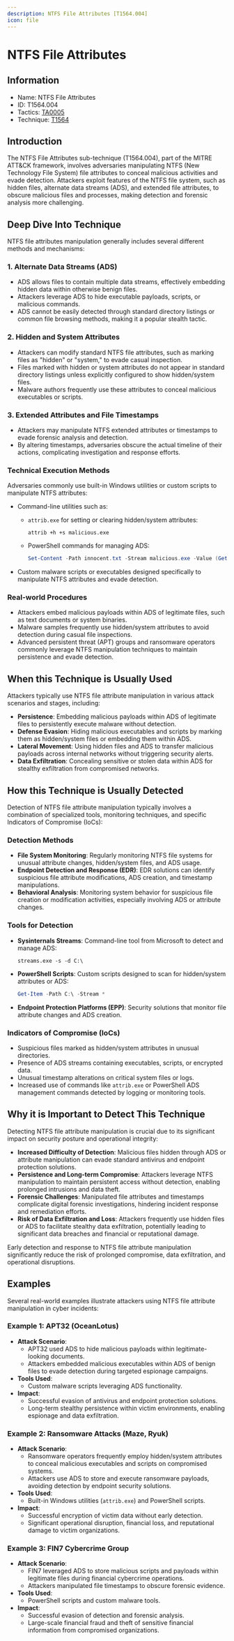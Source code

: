 ```yaml
---
description: NTFS File Attributes [T1564.004]
icon: file
---
```


# NTFS File Attributes

## Information

* Name: NTFS File Attributes
* ID: T1564.004
* Tactics: [TA0005](../)
* Technique: [T1564](./)

## Introduction

The NTFS File Attributes sub-technique (T1564.004), part of the MITRE ATT\&CK framework, involves adversaries manipulating NTFS (New Technology File System) file attributes to conceal malicious activities and evade detection. Attackers exploit features of the NTFS file system, such as hidden files, alternate data streams (ADS), and extended file attributes, to obscure malicious files and processes, making detection and forensic analysis more challenging.

## Deep Dive Into Technique

NTFS file attributes manipulation generally includes several different methods and mechanisms:

### 1. Alternate Data Streams (ADS)

* ADS allows files to contain multiple data streams, effectively embedding hidden data within otherwise benign files.
* Attackers leverage ADS to hide executable payloads, scripts, or malicious commands.
* ADS cannot be easily detected through standard directory listings or common file browsing methods, making it a popular stealth tactic.

### 2. Hidden and System Attributes

* Attackers can modify standard NTFS file attributes, such as marking files as "hidden" or "system," to evade casual inspection.
* Files marked with hidden or system attributes do not appear in standard directory listings unless explicitly configured to show hidden/system files.
* Malware authors frequently use these attributes to conceal malicious executables or scripts.

### 3. Extended Attributes and File Timestamps

* Attackers may manipulate NTFS extended attributes or timestamps to evade forensic analysis and detection.
* By altering timestamps, adversaries obscure the actual timeline of their actions, complicating investigation and response efforts.

### Technical Execution Methods

Adversaries commonly use built-in Windows utilities or custom scripts to manipulate NTFS attributes:

* Command-line utilities such as:
  *   `attrib.exe` for setting or clearing hidden/system attributes:

      ```shell
      attrib +h +s malicious.exe
      ```
  *   PowerShell commands for managing ADS:

      ```powershell
      Set-Content -Path innocent.txt -Stream malicious.exe -Value (Get-Content malicious.exe -Raw)
      ```
* Custom malware scripts or executables designed specifically to manipulate NTFS attributes and evade detection.

### Real-world Procedures

* Attackers embed malicious payloads within ADS of legitimate files, such as text documents or system binaries.
* Malware samples frequently use hidden/system attributes to avoid detection during casual file inspections.
* Advanced persistent threat (APT) groups and ransomware operators commonly leverage NTFS manipulation techniques to maintain persistence and evade detection.

## When this Technique is Usually Used

Attackers typically use NTFS file attribute manipulation in various attack scenarios and stages, including:

* **Persistence**: Embedding malicious payloads within ADS of legitimate files to persistently execute malware without detection.
* **Defense Evasion**: Hiding malicious executables and scripts by marking them as hidden/system files or embedding them within ADS.
* **Lateral Movement**: Using hidden files and ADS to transfer malicious payloads across internal networks without triggering security alerts.
* **Data Exfiltration**: Concealing sensitive or stolen data within ADS for stealthy exfiltration from compromised networks.

## How this Technique is Usually Detected

Detection of NTFS file attribute manipulation typically involves a combination of specialized tools, monitoring techniques, and specific Indicators of Compromise (IoCs):

### Detection Methods

* **File System Monitoring**: Regularly monitoring NTFS file systems for unusual attribute changes, hidden/system files, and ADS usage.
* **Endpoint Detection and Response (EDR)**: EDR solutions can identify suspicious file attribute modifications, ADS creation, and timestamp manipulations.
* **Behavioral Analysis**: Monitoring system behavior for suspicious file creation or modification activities, especially involving ADS or attribute changes.

### Tools for Detection

*   **Sysinternals Streams**: Command-line tool from Microsoft to detect and manage ADS:

    ```shell
    streams.exe -s -d C:\
    ```
*   **PowerShell Scripts**: Custom scripts designed to scan for hidden/system attributes or ADS:

    ```powershell
    Get-Item -Path C:\ -Stream *
    ```
* **Endpoint Protection Platforms (EPP)**: Security solutions that monitor file attribute changes and ADS creation.

### Indicators of Compromise (IoCs)

* Suspicious files marked as hidden/system attributes in unusual directories.
* Presence of ADS streams containing executables, scripts, or encrypted data.
* Unusual timestamp alterations on critical system files or logs.
* Increased use of commands like `attrib.exe` or PowerShell ADS management commands detected by logging or monitoring tools.

## Why it is Important to Detect This Technique

Detecting NTFS file attribute manipulation is crucial due to its significant impact on security posture and operational integrity:

* **Increased Difficulty of Detection**: Malicious files hidden through ADS or attribute manipulation can evade standard antivirus and endpoint protection solutions.
* **Persistence and Long-term Compromise**: Attackers leverage NTFS manipulation to maintain persistent access without detection, enabling prolonged intrusions and data theft.
* **Forensic Challenges**: Manipulated file attributes and timestamps complicate digital forensic investigations, hindering incident response and remediation efforts.
* **Risk of Data Exfiltration and Loss**: Attackers frequently use hidden files or ADS to facilitate stealthy data exfiltration, potentially leading to significant data breaches and financial or reputational damage.

Early detection and response to NTFS file attribute manipulation significantly reduce the risk of prolonged compromise, data exfiltration, and operational disruptions.

## Examples

Several real-world examples illustrate attackers using NTFS file attribute manipulation in cyber incidents:

### Example 1: APT32 (OceanLotus)

* **Attack Scenario**:
  * APT32 used ADS to hide malicious payloads within legitimate-looking documents.
  * Attackers embedded malicious executables within ADS of benign files to evade detection during targeted espionage campaigns.
* **Tools Used**:
  * Custom malware scripts leveraging ADS functionality.
* **Impact**:
  * Successful evasion of antivirus and endpoint protection solutions.
  * Long-term stealthy persistence within victim environments, enabling espionage and data exfiltration.

### Example 2: Ransomware Attacks (Maze, Ryuk)

* **Attack Scenario**:
  * Ransomware operators frequently employ hidden/system attributes to conceal malicious executables and scripts on compromised systems.
  * Attackers use ADS to store and execute ransomware payloads, avoiding detection by endpoint security solutions.
* **Tools Used**:
  * Built-in Windows utilities (`attrib.exe`) and PowerShell scripts.
* **Impact**:
  * Successful encryption of victim data without early detection.
  * Significant operational disruption, financial loss, and reputational damage to victim organizations.

### Example 3: FIN7 Cybercrime Group

* **Attack Scenario**:
  * FIN7 leveraged ADS to store malicious scripts and payloads within legitimate files during financial cybercrime operations.
  * Attackers manipulated file timestamps to obscure forensic evidence.
* **Tools Used**:
  * PowerShell scripts and custom malware tools.
* **Impact**:
  * Successful evasion of detection and forensic analysis.
  * Large-scale financial fraud and theft of sensitive financial information from compromised organizations.
